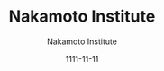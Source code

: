 ---
layout: writing
title: Nakamoto Institute
date: 1111-11-11
categories: ['Additional Resources']
author: ['Nakamoto Institute']
excerpt: The Satoshi Nakamoto Institute is eager to share with the world the best ideas past, present, and future in cryptography, distributed networks, economic freedom, and freedom of information. We are dedicated to curating the best primary source literature that challenge the status quo through technological innovation.
external_url: https://nakamotoinstitute.org/
---
